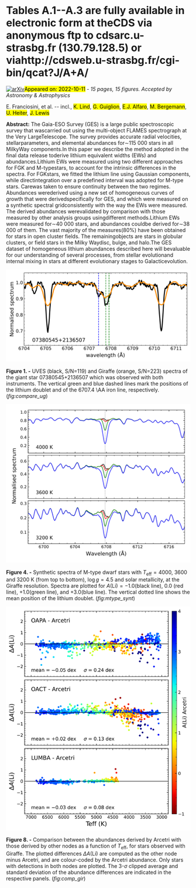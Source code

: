 <div class="macros" style="visibility:hidden;">
$\newcommand{\ensuremath}{}$
$\newcommand{\xspace}{}$
$\newcommand{\object}[1]{\texttt{#1}}$
$\newcommand{\farcs}{{.}''}$
$\newcommand{\farcm}{{.}'}$
$\newcommand{\arcsec}{''}$
$\newcommand{\arcmin}{'}$
$\newcommand{\ion}[2]{#1#2}$
$\newcommand{\textsc}[1]{\textrm{#1}}$
$\newcommand{\hl}[1]{\textrm{#1}}$</div>

<div class="macros" style="visibility:hidden;">
$\newcommand{$\ensuremath$}{}$
$\newcommand{$\xspace$}{}$
$\newcommand{$\object$}[1]{\texttt{#1}}$
$\newcommand{$\farcs$}{{.}''}$
$\newcommand{$\farcm$}{{.}'}$
$\newcommand{$\arcsec$}{''}$
$\newcommand{$\arcmin$}{'}$
$\newcommand{$\ion$}[2]{#1#2}$
$\newcommand{$\textsc$}[1]{\textrm{#1}}$
$\newcommand{$\hl$}[1]{\textrm{#1}}$</div>



<div id="title">

# Tables A.1--A.3 are fully available in electronic form at theCDS via anonymous ftp to cdsarc.u-strasbg.fr (130.79.128.5) or viahttp://cdsweb.u-strasbg.fr/cgi-bin/qcat?J/A+A/

</div>
<div id="comments">

[![arXiv](https://img.shields.io/badge/arXiv-2210.04721-b31b1b.svg)](https://arxiv.org/abs/2210.04721)<mark>Appeared on: 2022-10-11</mark> - _15 pages, 15 figures. Accepted by Astronomy & Astrophysics_

</div>
<div id="authors">

E. Franciosini, et al. -- incl., <mark><mark>K. Lind</mark></mark>, <mark><mark>G. Guiglion</mark></mark>, <mark><mark>E.J. Alfaro</mark></mark>, <mark><mark>M. Bergemann</mark></mark>, <mark><mark>U. Heiter</mark></mark>, <mark><mark>J. Lewis</mark></mark>

</div>
<div id="abstract">

**Abstract:** The Gaia-ESO Survey (GES) is a large public spectroscopic survey that wascarried out using the multi-object FLAMES spectrograph at the Very LargeTelescope. The survey provides accurate radial velocities, stellarparameters, and elemental abundances for$\sim$115 000 stars in all MilkyWay components.In this paper we describe the method adopted in the final data release toderive lithium equivalent widths (EWs) and abundances.Lithium EWs were measured using two different approaches for FGK and M-typestars, to account for the intrinsic differences in the spectra. For FGKstars, we fitted the lithium line using Gaussian components, while directintegration over a predefined interval was adopted for M-type stars. Carewas taken to ensure continuity between the two regimes. Abundances werederived using a new set of homogeneous curves of growth that were derivedspecifically for GES, and which were measured on a synthetic spectral gridconsistently with the way the EWs were measured. The derived abundances werevalidated by comparison with those measured by other analysis groups usingdifferent methods.Lithium EWs were measured for$\sim$40 000 stars, and abundances couldbe derived for$\sim$38 000 of them. The vast majority of the measures(80\%) have been obtained for stars in open cluster fields. The remainingobjects are stars in globular clusters, or field stars in the Milky Waydisc, bulge, and halo.The GES dataset of homogeneous lithium abundances described here will bevaluable for our understanding of several processes, from stellar evolutionand internal mixing in stars at different evolutionary stages to Galacticevolution.

</div>

<div id="div_fig1">

<img src="tmp_2210.04721/./compare_spectra_ug.png" alt="Fig1" width="100%"/>

**Figure 1. -** UVES (black, S/N=119) and Giraffe (orange, S/N=223) spectra of the
giant star 07380545+2136507 which was observed with both instruments. The
vertical green and blue dashed lines mark the positions of the lithium
doublet and of the 6707.4 \AA  iron line, respectively. (*fig:compare_ug*)

</div>
<div id="div_fig2">

<img src="tmp_2210.04721/./mtype_synth.png" alt="Fig4" width="100%"/>

**Figure 4. -** Synthetic spectra of M-type dwarf stars with $T_\mathrm{eff}=4000$,
3600 and 3200 K (from top to bottom), $\log g=4.5$ and solar metallicity, at
the Giraffe resolution. Spectra are plotted for $A\mathrm{(Li)}=-1.0$(black
line), 0.0 (red line), $+1.0$(green line), and $+3.0$(blue line). The
vertical dotted line shows the mean position of the lithium doublet. (*fig:mtype_synt*)

</div>
<div id="div_fig3">

<img src="tmp_2210.04721/./compare_nodes_gir.png" alt="Fig8" width="100%"/>

**Figure 8. -** Comparison between the abundances derived by Arcetri with those
derived by other nodes as a function of $T_\mathrm{eff}$, for stars observed
with Giraffe. The plotted differences $\Delta A(\mathrm{Li})$ are computed
as the other node minus Arcetri, and are colour-coded by the Arcetri
abundance. Only stars with detections in both nodes are plotted. The
3-$\sigma$ clipped average and standard deviation of the abundance
differences are indicated in the respective panels. (*fig:comp_gir*)

</div>